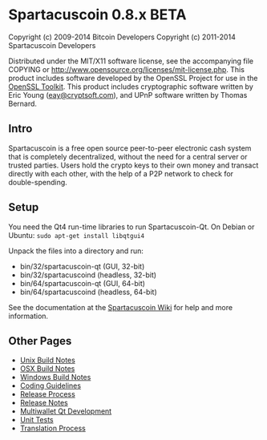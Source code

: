 Spartacuscoin 0.8.x BETA
====================

Copyright (c) 2009-2014 Bitcoin Developers
Copyright (c) 2011-2014 Spartacuscoin Developers

Distributed under the MIT/X11 software license, see the accompanying
file COPYING or http://www.opensource.org/licenses/mit-license.php.
This product includes software developed by the OpenSSL Project for use in the [OpenSSL Toolkit](http://www.openssl.org/). This product includes
cryptographic software written by Eric Young ([eay@cryptsoft.com](mailto:eay@cryptsoft.com)), and UPnP software written by Thomas Bernard.


Intro
---------------------
Spartacuscoin is a free open source peer-to-peer electronic cash system that is
completely decentralized, without the need for a central server or trusted
parties.  Users hold the crypto keys to their own money and transact directly
with each other, with the help of a P2P network to check for double-spending.


Setup
---------------------
You need the Qt4 run-time libraries to run Spartacuscoin-Qt. On Debian or Ubuntu:
	`sudo apt-get install libqtgui4`

Unpack the files into a directory and run:

- bin/32/spartacuscoin-qt (GUI, 32-bit)
- bin/32/spartacuscoind (headless, 32-bit)
- bin/64/spartacuscoin-qt (GUI, 64-bit)
- bin/64/spartacuscoind (headless, 64-bit)

See the documentation at the [Spartacuscoin Wiki](http://spartacuscoin.info)
for help and more information.


Other Pages
---------------------
- [Unix Build Notes](build-unix.md)
- [OSX Build Notes](build-osx.md)
- [Windows Build Notes](build-msw.md)
- [Coding Guidelines](coding.md)
- [Release Process](release-process.md)
- [Release Notes](release-notes.md)
- [Multiwallet Qt Development](multiwallet-qt.md)
- [Unit Tests](unit-tests.md)
- [Translation Process](translation_process.md)
